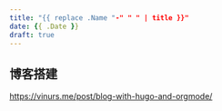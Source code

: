 ```yaml
---
title: "{{ replace .Name "-" " " | title }}"
date: {{ .Date }}
draft: true
---
```


## 博客搭建
https://vinurs.me/post/blog-with-hugo-and-orgmode/